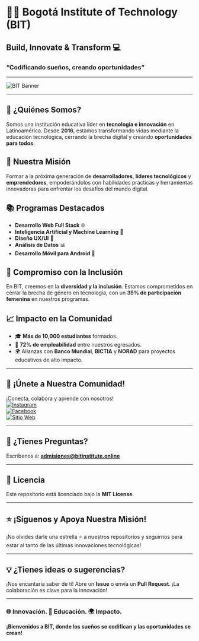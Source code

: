 # 👨‍💻 Bogotá Institute of Technology (BIT)  
## Build, Innovate & Transform 💻  
### “Codificando sueños, creando oportunidades”  

---

![BIT Banner](https://bitinstitute.online/banner.png) <!-- Cambia esta URL al banner oficial de BIT -->

---

## 🌟 ¿Quiénes Somos?  
Somos una institución educativa líder en **tecnología e innovación** en Latinoamérica. Desde **2016**, estamos transformando vidas mediante la educación tecnológica, cerrando la brecha digital y creando **oportunidades para todos**.  

## 🚀 Nuestra Misión  
Formar a la próxima generación de **desarrolladores**, **líderes tecnológicos** y **emprendedores**, empoderándolos con habilidades prácticas y herramientas innovadoras para enfrentar los desafíos del mundo digital.  

## 📚 Programas Destacados  
- **Desarrollo Web Full Stack** 🌐  
- **Inteligencia Artificial y Machine Learning** 🤖  
- **Diseño UX/UI** 🎨  
- **Análisis de Datos** 📊  
- **Desarrollo Móvil para Android** 📱  

## 👥 Compromiso con la Inclusión  
En BIT, creemos en la **diversidad y la inclusión**. Estamos comprometidos en cerrar la brecha de género en tecnología, con un **35% de participación femenina** en nuestros programas.  

## 📈 Impacto en la Comunidad  
- 🎓 **Más de 10,000 estudiantes** formados.  
- 💼 **72% de empleabilidad** entre nuestros egresados.  
- 🌍 Alianzas con **Banco Mundial**, **BICTIA** y **NORAD** para proyectos educativos de alto impacto.  

---

## 🤝 ¡Únete a Nuestra Comunidad!  
¡Conecta, colabora y aprende con nosotros!  
[![Instagram](https://img.shields.io/badge/Instagram-%23E4405F.svg?style=for-the-badge&logo=Instagram&logoColor=white)](https://www.instagram.com/bit_institute)  
[![Facebook](https://img.shields.io/badge/Facebook-%231877F2.svg?style=for-the-badge&logo=Facebook&logoColor=white)](https://www.facebook.com/BogotaInstituteofTecnology)  
[![Sitio Web](https://img.shields.io/badge/Sitio_Web-%23000000.svg?style=for-the-badge&logo=google-chrome&logoColor=white)](https://bitinstitute.online)  

---

## 📧 ¿Tienes Preguntas?  
Escríbenos a: **admisiones@bitinstitute.online**  

---

## 📜 Licencia  
Este repositorio está licenciado bajo la **MIT License**.  

---

## ⭐ ¡Síguenos y Apoya Nuestra Misión!  
¡No olvides darle una estrella ⭐ a nuestros repositorios y seguirnos para estar al tanto de las últimas innovaciones tecnológicas!  

---

## 💡 ¿Tienes ideas o sugerencias?  
¡Nos encantaría saber de ti! Abre un **Issue** o envía un **Pull Request**. ¡La colaboración es clave para la innovación!  

---

### **🌐 Innovación. 🚀 Educación. 🌍 Impacto.**  
**¡Bienvenidos a BIT, donde los sueños se codifican y las oportunidades se crean!**  

